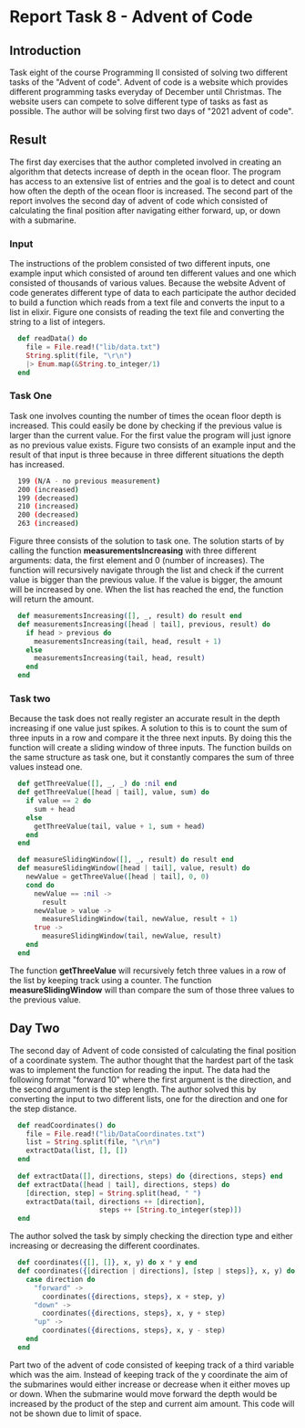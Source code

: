 # Report Task 8 - Advent of Code
## Introduction

Task eight of the course Programming II consisted of solving two
different tasks of the \"Advent of code\". Advent of code is a website
which provides different programming tasks everyday of December until
Christmas. The website users can compete to solve different type of
tasks as fast as possible. The author will be solving first two days of
"2021 advent of code".

## Result

The first day exercises that the author completed involved in creating
an algorithm that detects increase of depth in the ocean floor. The
program has access to an extensive list of entries and the goal is to
detect and count how often the depth of the ocean floor is increased.
The second part of the report involves the second day of advent of code
which consisted of calculating the final position after navigating
either forward, up, or down with a submarine.

### Input

The instructions of the problem consisted of two different inputs, one
example input which consisted of around ten different values and one
which consisted of thousands of various values. Because the website
Advent of code generates different type of data to each participate the
author decided to build a function which reads from a text file and
converts the input to a list in elixir. Figure one consists of reading
the text file and converting the string to a list of integers.

```elixir
  def readData() do
    file = File.read!("lib/data.txt")
    String.split(file, "\r\n")
    |> Enum.map(&String.to_integer/1)
  end
```

### Task One

Task one involves counting the number of times the ocean floor depth is
increased. This could easily be done by checking if the previous value
is larger than the current value. For the first value the program will
just ignore as no previous value exists. Figure two consists of an
example input and the result of that input is three because in three
different situations the depth has increased.

```bash
  199 (N/A - no previous measurement)
  200 (increased)
  199 (decreased)
  210 (increased)
  200 (decreased)
  263 (increased)
```

Figure three consists of the solution to task one. The solution starts
of by calling the function **measurementsIncreasing** with three
different arguments: data, the first element and 0 (number of
increases). The function will recursively navigate through the list and
check if the current value is bigger than the previous value. If the
value is bigger, the amount will be increased by one. When the list has
reached the end, the function will return the amount.

```elixir
  def measurementsIncreasing([], _, result) do result end
  def measurementsIncreasing([head | tail], previous, result) do
    if head > previous do
      measurementsIncreasing(tail, head, result + 1)
    else
      measurementsIncreasing(tail, head, result)
    end
  end
```

### Task two

Because the task does not really register an accurate result in the
depth increasing if one value just spikes. A solution to this is to
count the sum of three inputs in a row and compare it the three next
inputs. By doing this the function will create a sliding window of three
inputs. The function builds on the same structure as task one, but it
constantly compares the sum of three values instead one.

```elixir
  def getThreeValue([], _, _) do :nil end
  def getThreeValue([head | tail], value, sum) do
    if value == 2 do
      sum + head
    else
      getThreeValue(tail, value + 1, sum + head)
    end
  end

  def measureSlidingWindow([], _, result) do result end
  def measureSlidingWindow([head | tail], value, result) do
    newValue = getThreeValue([head | tail], 0, 0)
    cond do
      newValue == :nil ->
        result
      newValue > value ->
        measureSlidingWindow(tail, newValue, result + 1)
      true ->
        measureSlidingWindow(tail, newValue, result)
    end
  end
```

The function **getThreeValue** will recursively fetch three values in a
row of the list by keeping track using a counter. The function
**measureSlidingWindow** will than compare the sum of those three values
to the previous value.

## Day Two

The second day of Advent of code consisted of calculating the final
position of a coordinate system. The author thought that the hardest
part of the task was to implement the function for reading the input.
The data had the following format \"forward 10\" where the first
argument is the direction, and the second argument is the step length.
The author solved this by converting the input to two different lists,
one for the direction and one for the step distance.

```elixir
  def readCoordinates() do
    file = File.read!("lib/DataCoordinates.txt")
    list = String.split(file, "\r\n")
    extractData(list, [], [])
  end
  
  def extractData([], directions, steps) do {directions, steps} end
  def extractData([head | tail], directions, steps) do
    [direction, step] = String.split(head, " ")
    extractData(tail, directions ++ [direction],
                      steps ++ [String.to_integer(step)])
  end
```

The author solved the task by simply checking the direction type and
either increasing or decreasing the different coordinates.

```elixir
  def coordinates({[], []}, x, y) do x * y end
  def coordinates({[direction | directions], [step | steps]}, x, y) do
    case direction do
      "forward" ->
        coordinates({directions, steps}, x + step, y)
      "down" ->
        coordinates({directions, steps}, x, y + step)
      "up" ->
        coordinates({directions, steps}, x, y - step)
    end
  end
```

Part two of the advent of code consisted of keeping track of a third
variable which was the aim. Instead of keeping track of the y coordinate
the aim of the submarines would either increase or decrease when it
either moves up or down. When the submarine would move forward the depth
would be increased by the product of the step and current aim amount.
This code will not be shown due to limit of space.
